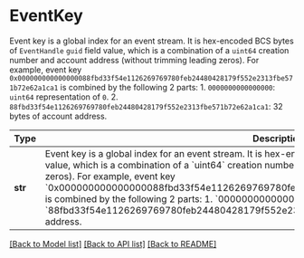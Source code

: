# EventKey

Event key is a global index for an event stream.  It is hex-encoded BCS bytes of `EventHandle` `guid` field value, which is a combination of a `uint64` creation number and account address (without trimming leading zeros).  For example, event key `0x000000000000000088fbd33f54e1126269769780feb24480428179f552e2313fbe571b72e62a1ca1` is combined by the following 2 parts:   1. `0000000000000000`: `uint64` representation of `0`.   2. `88fbd33f54e1126269769780feb24480428179f552e2313fbe571b72e62a1ca1`: 32 bytes of account address. 

Type | Description | Notes
------------- | ------------- | -------------
**str** | Event key is a global index for an event stream.  It is hex-encoded BCS bytes of &#x60;EventHandle&#x60; &#x60;guid&#x60; field value, which is a combination of a &#x60;uint64&#x60; creation number and account address (without trimming leading zeros).  For example, event key &#x60;0x000000000000000088fbd33f54e1126269769780feb24480428179f552e2313fbe571b72e62a1ca1&#x60; is combined by the following 2 parts:   1. &#x60;0000000000000000&#x60;: &#x60;uint64&#x60; representation of &#x60;0&#x60;.   2. &#x60;88fbd33f54e1126269769780feb24480428179f552e2313fbe571b72e62a1ca1&#x60;: 32 bytes of account address.  | 

[[Back to Model list]](../README.md#documentation-for-models) [[Back to API list]](../README.md#documentation-for-api-endpoints) [[Back to README]](../README.md)


